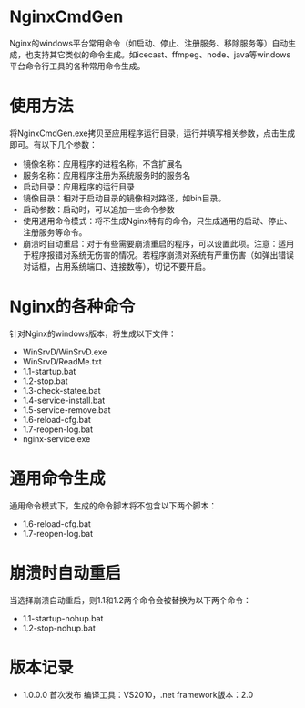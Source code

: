 # NginxCmdGen
Nginx的windows平台常用命令（如启动、停止、注册服务、移除服务等）自动生成，也支持其它类似的命令生成。如icecast、ffmpeg、node、java等windows平台命令行工具的各种常用命令生成。

# 使用方法
将NginxCmdGen.exe拷贝至应用程序运行目录，运行并填写相关参数，点击生成即可。有以下几个参数：
- 镜像名称：应用程序的进程名称，不含扩展名
- 服务名称：应用程序注册为系统服务时的服务名
- 启动目录：应用程序的运行目录
- 镜像目录：相对于启动目录的镜像相对路径，如bin目录。
- 启动参数：启动时，可以追加一些命令参数
- 使用通用命令模式：将不生成Nginx特有的命令，只生成通用的启动、停止、注册服务等命令。
- 崩溃时自动重启：对于有些需要崩溃重启的程序，可以设置此项。注意：适用于程序报错对系统无伤害的情况。若程序崩溃对系统有严重伤害（如弹出错误对话框，占用系统端口、连接数等），切记不要开启。

# Nginx的各种命令
针对Nginx的windows版本，将生成以下文件：
- WinSrvD/WinSrvD.exe
- WinSrvD/ReadMe.txt
- 1.1-startup.bat
- 1.2-stop.bat
- 1.3-check-statee.bat
- 1.4-service-install.bat
- 1.5-service-remove.bat
- 1.6-reload-cfg.bat
- 1.7-reopen-log.bat
- nginx-service.exe

# 通用命令生成
通用命令模式下，生成的命令脚本将不包含以下两个脚本：
- 1.6-reload-cfg.bat
- 1.7-reopen-log.bat

# 崩溃时自动重启
当选择崩溃自动重启，则1.1和1.2两个命令会被替换为以下两个命令：
- 1.1-startup-nohup.bat
- 1.2-stop-nohup.bat

# 版本记录
- 1.0.0.0 首次发布
编译工具：VS2010，.net framework版本：2.0
